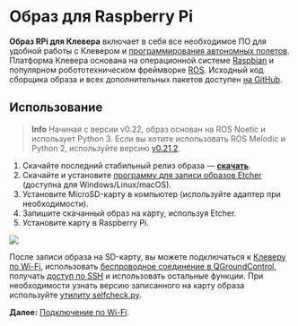 # Образ для Raspberry Pi

**Образ RPi для Клевера** включает в себя все необходимое ПО для удобной работы с Клевером и [программирования автономных полетов](simple_offboard.md). Платформа Клевера основана на операционной системе [Raspbian](https://www.raspberrypi.org/downloads/raspbian/) и популярном робототехническом фреймворке [ROS](ros.md). Исходный код сборщика образа и всех дополнительных пакетов доступен [на GitHub](https://github.com/CopterExpress/drone).

## Использование

> **Info** Начиная с версии v0.22, образ основан на ROS Noetic и использует Python 3. Если вы хотите использовать ROS Melodic и Python 2, используйте версию [v0.21.2](https://github.com/CopterExpress/clover/releases/download/v0.21.2/drone_v0.21.2.img.zip).

1. Скачайте последний стабильный релиз образа — **<a class="latest-image" href="https://github.com/CopterExpress/clover/releases">скачать</a>**.
2. Скачайте и установите [программу для записи образов Etcher](https://www.balena.io/etcher/) (доступна для Windows/Linux/macOS).
3. Установите MicroSD-карту в компьютер (используйте адаптер при необходимости).
4. Запишите скачанный образ на карту, используя Etcher.
5. Установите карту в Raspberry Pi.

<img src="../assets/etcher.png" class="zoom">

После записи образа на SD-карту, вы можете подключаться к [Клеверу по Wi-Fi](wifi.md), использовать [беспроводное соединение в QGroundControl](gcs_bridge.md), получать [доступ по SSH](ssh.md) и использовать остальные функции. При необходимости узнать версию записанного на карту образа используйте [утилиту selfcheck.py](selfcheck.md).

**Далее:** [Подключение по Wi-Fi](wifi.md).
